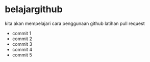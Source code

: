 # belajargithub
kita akan mempelajari cara penggunaan github 
latihan pull request
- commit 1
- commit 2
- commit 3
- commit 4
- commit 5
